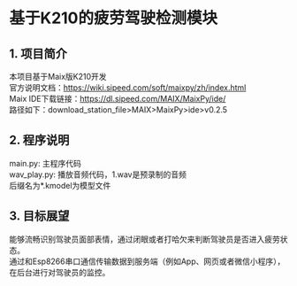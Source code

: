 # 基于K210的疲劳驾驶检测模块

## 1. 项目简介
本项目基于Maix版K210开发  
官方说明文档：https://wiki.sipeed.com/soft/maixpy/zh/index.html  
Maix IDE下载链接：https://dl.sipeed.com/MAIX/MaixPy/ide/  
路径如下：download_station_file>MAIX>MaixPy>ide>v0.2.5  

## 2. 程序说明
main.py: 主程序代码  
wav_play.py: 播放音频代码，1.wav是预录制的音频  
后缀名为*.kmodel为模型文件  

## 3. 目标展望
能够流畅识别驾驶员面部表情，通过闭眼或者打哈欠来判断驾驶员是否进入疲劳状态。  
通过和Esp8266串口通信传输数据到服务端（例如App、网页或者微信小程序），在后台进行对驾驶员的监控。  